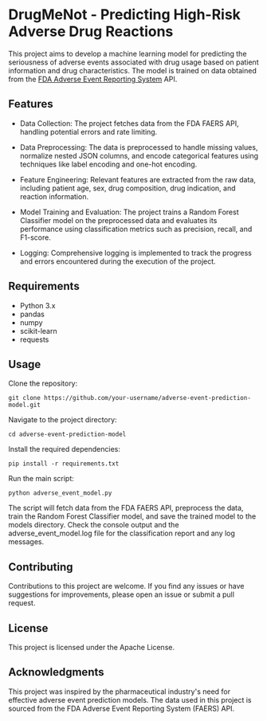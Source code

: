 # DrugMeNot - Predicting High-Risk Adverse Drug Reactions

This project aims to develop a machine learning model for predicting the seriousness of adverse events associated with drug usage based on patient information and drug characteristics. The model is trained on data obtained from the [FDA Adverse Event Reporting System](https://open.fda.gov/apis/drug/event/) API.

## Features

- Data Collection: The project fetches data from the FDA FAERS API, handling potential errors and rate limiting.

- Data Preprocessing: The data is preprocessed to handle missing values, normalize nested JSON columns, and encode categorical features using techniques like label encoding and one-hot encoding.
- Feature Engineering: Relevant features are extracted from the raw data, including patient age, sex, drug composition, drug indication, and reaction information.
- Model Training and Evaluation: The project trains a Random Forest Classifier model on the preprocessed data and evaluates its performance using classification metrics such as precision, recall, and F1-score.
- Logging: Comprehensive logging is implemented to track the progress and errors encountered during the execution of the project.

## Requirements

- Python 3.x
- pandas
- numpy
- scikit-learn
- requests

## Usage

Clone the repository:

```
git clone https://github.com/your-username/adverse-event-prediction-model.git
```

Navigate to the project directory:

```
cd adverse-event-prediction-model
```

Install the required dependencies:

```
pip install -r requirements.txt
```

Run the main script:

```
python adverse_event_model.py
```

The script will fetch data from the FDA FAERS API, preprocess the data, train the Random Forest Classifier model, and save the trained model to the models directory.
Check the console output and the adverse_event_model.log file for the classification report and any log messages.

## Contributing
Contributions to this project are welcome. If you find any issues or have suggestions for improvements, please open an issue or submit a pull request.

## License
This project is licensed under the Apache License.

## Acknowledgments
This project was inspired by the pharmaceutical industry's need for effective adverse event prediction models. The data used in this project is sourced from the FDA Adverse Event Reporting System (FAERS) API.
